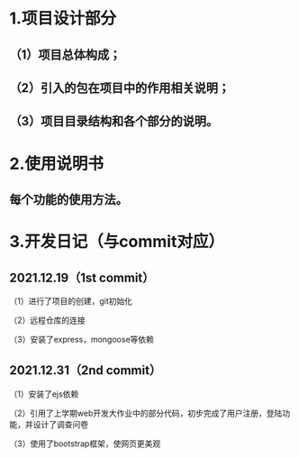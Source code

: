 # 1.项目设计部分

## （1）项目总体构成；

## （2）引入的包在项目中的作用相关说明；

## （3）项目目录结构和各个部分的说明。

# 2.使用说明书

## 每个功能的使用方法。

# 3.开发日记（与commit对应）

## 2021.12.19（1st commit）

（1）进行了项目的创建，git初始化

（2）远程仓库的连接

（3）安装了express，mongoose等依赖

## 2021.12.31（2nd commit）

（1）安装了ejs依赖

（2）引用了上学期web开发大作业中的部分代码，初步完成了用户注册，登陆功能，并设计了调查问卷

（3）使用了bootstrap框架，使网页更美观